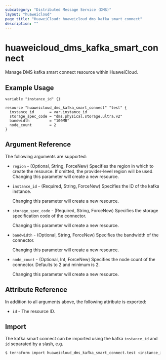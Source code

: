 ```yaml
---
subcategory: "Distributed Message Service (DMS)"
layout: "huaweicloud"
page_title: "HuaweiCloud: huaweicloud_dms_kafka_smart_connect"
description: ""
---
```


# huaweicloud_dms_kafka_smart_connect

Manage DMS kafka smart connect resource within HuaweiCloud.

## Example Usage

```hcl
variable "instance_id" {}

resource "huaweicloud_dms_kafka_smart_connect" "test" {
  instance_id       = var.instance_id
  storage_spec_code = "dms.physical.storage.ultra.v2"
  bandwidth         = "100MB"
  node_count        = 2
}
```

## Argument Reference

The following arguments are supported:

* `region` - (Optional, String, ForceNew) Specifies the region in which to create the resource.
  If omitted, the provider-level region will be used. Changing this parameter will create a new resource.

* `instance_id` - (Required, String, ForceNew) Specifies the ID of the kafka instance.

  Changing this parameter will create a new resource.

* `storage_spec_code` - (Required, String, ForceNew) Specifies the storage specification code of the connector.

  Changing this parameter will create a new resource.

* `bandwidth` - (Optional, String, ForceNew) Specifies the bandwidth of the connector.

  Changing this parameter will create a new resource.

* `node_count` - (Optional, Int, ForceNew) Specifies the node count of the connector. Defaults to 2 and minimum is 2.

  Changing this parameter will create a new resource.

## Attribute Reference

In addition to all arguments above, the following attribute is exported:

* `id` - The resource ID.

## Import

The kafka smart connect can be imported using the kafka `instance_id` and `id` separated by a slash, e.g.

```bash
$ terraform import huaweicloud_dms_kafka_smart_connect.test <instance_id>/<id>
```
